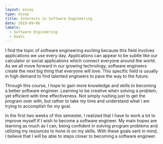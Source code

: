 ```yaml
---
layout: essay
type: essay
title: Interests in Software Engineering
date: 2019-09-06
labels:
  - Software Engineering
  - Goals
---
```

I find the topic of software engineering exciting because this field involves applications we use every day. Applications can appear to be subtle like our calculator or social applications which connect everyone around the world. As we all move forward in our growing technology, software engineers create the next big thing that everyone will love. This specific field is usually in high demand to find talented engineers to pave the way to the future.

Through this course, I hope to gain more knowledge and skills to becoming a better software engineer. Learning to be creative when solving a problem, yet efficient with time effectiveness. Not simply rushing just to get the program over with, but rather to take my time and understand what I am trying to accomplish for my goal.

In the first two weeks of this semester, I realized that I have to work a lot to improve myself if I wish to become a software engineer. My main hopes are learning as much as I can, being confident in solving program problems and utilizing my resources to hone in on my skills. With these goals sent in mind, I believe that I will be able to steps closer to becoming a software engineer.

